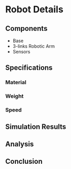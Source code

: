 # Robot Details
## Components
- Base
- 3-links Robotic Arm
- Sensors
## Specifications
### Material
### Weight
### Speed
## Simulation Results
## Analysis
## Conclusion
